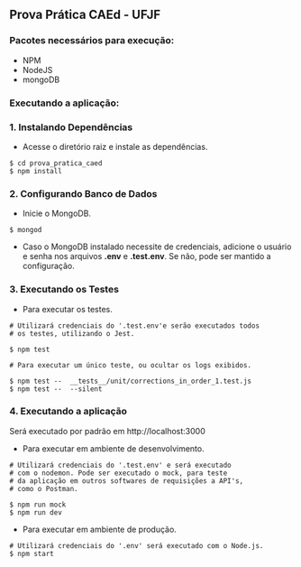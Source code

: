 ## Prova Prática CAEd - UFJF

### Pacotes necessários para execução:

- NPM
- NodeJS
- mongoDB


### Executando a aplicação:

### 1. **Instalando Dependências**

- Acesse o diretório raiz e instale as dependências.

```Shell
$ cd prova_pratica_caed
$ npm install
```

### 2. **Configurando Banco de Dados**

- Inicie o MongoDB.
```Shell
$ mongod
```
- Caso o MongoDB instalado necessite de credenciais, adicione o usuário e senha nos arquivos __.env__ e __.test.env__. Se não, pode ser mantido a configuração. 


### 3. **Executando os Testes**

- Para executar os testes.

```Shell
# Utilizará credenciais do '.test.env'e serão executados todos 
# os testes, utilizando o Jest.

$ npm test

# Para executar um único teste, ou ocultar os logs exibidos.

$ npm test --  __tests__/unit/corrections_in_order_1.test.js
$ npm test --  --silent

```

### 4. **Executando a aplicação**

Será executado por padrão em http://localhost:3000 

- Para executar em ambiente de desenvolvimento.

```Shell
# Utilizará credenciais do '.test.env' e será executado 
# com o nodemon. Pode ser executado o mock, para teste 
# da aplicação em outros softwares de requisições a API's, 
# como o Postman.

$ npm run mock 
$ npm run dev 
```

- Para executar em ambiente de produção.

```Shell
# Utilizará credenciais do '.env' será executado com o Node.js.
$ npm start 
```
